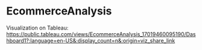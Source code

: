 # EcommerceAnalysis

Visualization on Tableau: https://public.tableau.com/views/EcommerceAnalysis_17019460095190/Dashboard1?:language=en-US&:display_count=n&:origin=viz_share_link
